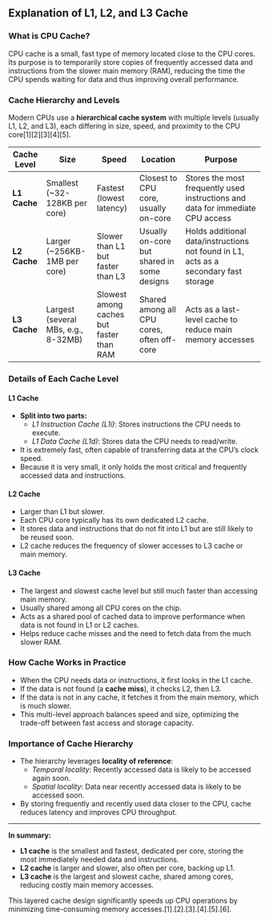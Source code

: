 ## Explanation of L1, L2, and L3 Cache

### What is CPU Cache?
CPU cache is a small, fast type of memory located close to the CPU cores. Its purpose is to temporarily store copies of frequently accessed data and instructions from the slower main memory (RAM), reducing the time the CPU spends waiting for data and thus improving overall performance.

### Cache Hierarchy and Levels
Modern CPUs use a **hierarchical cache system** with multiple levels (usually L1, L2, and L3), each differing in size, speed, and proximity to the CPU core[1][2][3][4][5].

| Cache Level | Size              | Speed               | Location                  | Purpose                                  |
|-------------|-------------------|---------------------|---------------------------|------------------------------------------|
| **L1 Cache**| Smallest (~32-128KB per core) | Fastest (lowest latency) | Closest to CPU core, usually on-core | Stores the most frequently used instructions and data for immediate CPU access |
| **L2 Cache**| Larger (~256KB-1MB per core) | Slower than L1 but faster than L3 | Usually on-core but shared in some designs | Holds additional data/instructions not found in L1, acts as a secondary fast storage |
| **L3 Cache**| Largest (several MBs, e.g., 8-32MB) | Slowest among caches but faster than RAM | Shared among all CPU cores, often off-core | Acts as a last-level cache to reduce main memory accesses |

### Details of Each Cache Level

#### L1 Cache
- **Split into two parts:**
  - *L1 Instruction Cache (L1i)*: Stores instructions the CPU needs to execute.
  - *L1 Data Cache (L1d)*: Stores data the CPU needs to read/write.
- It is extremely fast, often capable of transferring data at the CPU’s clock speed.
- Because it is very small, it only holds the most critical and frequently accessed data and instructions.

#### L2 Cache
- Larger than L1 but slower.
- Each CPU core typically has its own dedicated L2 cache.
- It stores data and instructions that do not fit into L1 but are still likely to be reused soon.
- L2 cache reduces the frequency of slower accesses to L3 cache or main memory.

#### L3 Cache
- The largest and slowest cache level but still much faster than accessing main memory.
- Usually shared among all CPU cores on the chip.
- Acts as a shared pool of cached data to improve performance when data is not found in L1 or L2 caches.
- Helps reduce cache misses and the need to fetch data from the much slower RAM.

### How Cache Works in Practice
- When the CPU needs data or instructions, it first looks in the L1 cache.
- If the data is not found (a **cache miss**), it checks L2, then L3.
- If the data is not in any cache, it fetches it from the main memory, which is much slower.
- This multi-level approach balances speed and size, optimizing the trade-off between fast access and storage capacity.

### Importance of Cache Hierarchy
- The hierarchy leverages **locality of reference**:
  - *Temporal locality*: Recently accessed data is likely to be accessed again soon.
  - *Spatial locality*: Data near recently accessed data is likely to be accessed soon.
- By storing frequently and recently used data closer to the CPU, cache reduces latency and improves CPU throughput.

---

**In summary:**

- **L1 cache** is the smallest and fastest, dedicated per core, storing the most immediately needed data and instructions.
- **L2 cache** is larger and slower, also often per core, backing up L1.
- **L3 cache** is the largest and slowest cache, shared among cores, reducing costly main memory accesses.

This layered cache design significantly speeds up CPU operations by minimizing time-consuming memory accesses.[1].[2].[3].[4].[5].[6].
